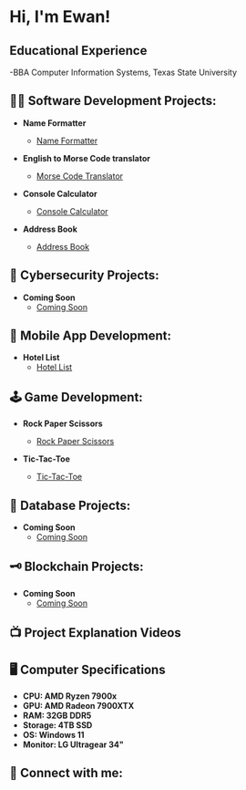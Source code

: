 <h1>Hi, I'm Ewan! </h1>

<h2> Educational Experience</h2>
  -BBA Computer Information Systems, Texas State University

<h2>👨‍💻 Software Development Projects:</h2>

- <b>Name Formatter</b>
  - [Name Formatter](https://github.com/EwanDouglas/NameFormatter)

- <b>English to Morse Code translator</b>
  - [Morse Code Translator](https://github.com/EwanDouglas/MorseCodeTranslator)

- <b>Console Calculator</b>
  - [Console Calculator](https://github.com/EwanDouglas/ConsoleCalculator)
 
- <b>Address Book</b>
  - [Address Book](https://github.com/EwanDouglas/AddressBook)
 
<h2>🪬 Cybersecurity Projects:</h2>

- <b>Coming Soon</b>
  - [Coming Soon](https://github.com/EwanDouglas)

<h2>📲 Mobile App Development:</h2>

- <b>Hotel List</b>
  - [Hotel List](https://github.com/EwanDouglas/RockPaperScissors)

<h2>🕹 Game Development:</h2>

- <b>Rock Paper Scissors</b>
  - [Rock Paper Scissors](https://github.com/EwanDouglas/RockPaperScissors)

- <b>Tic-Tac-Toe</b>
  - [Tic-Tac-Toe](https://github.com/EwanDouglas/TicTacToe)

<h2>💽 Database Projects:</h2>

- <b>Coming Soon</b>
  - [Coming Soon](https://github.com/EwanDouglas)

<h2>🗝 Blockchain Projects:</h2>

- <b>Coming Soon</b>
  - [Coming Soon](https://github.com/EwanDouglas)

<h2>📺 Project Explanation Videos</h2>

<h2>🖥️ Computer Specifications</h2>

- <b>CPU: AMD Ryzen 7900x</b>
- <b>GPU: AMD Radeon 7900XTX</b>
- <b>RAM: 32GB DDR5</b>
- <b>Storage: 4TB SSD </b>
- <b>OS: Windows 11 </b>
- <b>Monitor: LG Ultragear 34" </b>



<h2> 🤳 Connect with me:</h2>





<!--


Here are some ideas to get you started:

- 🔭 I’m currently working on ...
- 🌱 I’m currently learning ...
- 👯 I’m looking to collaborate on ...
- 🤔 I’m looking for help with ...
- 💬 Ask me about ...
- 📫 How to reach me: ...
- 😄 Pronouns: ...
- ⚡ Fun fact: ...
-->
